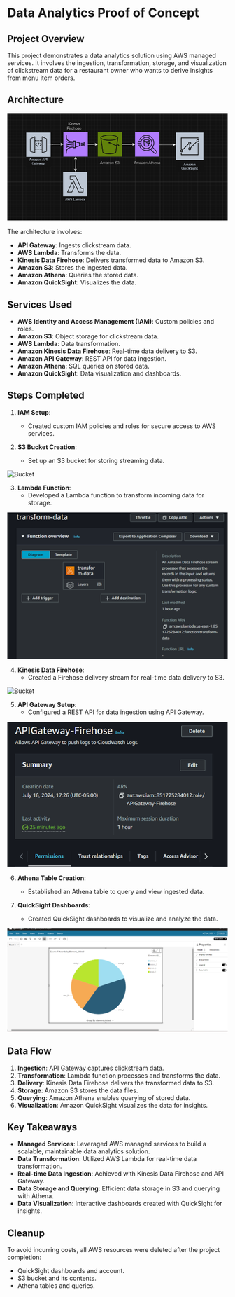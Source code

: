 # Data Analytics Proof of Concept

## Project Overview

This project demonstrates a data analytics solution using AWS managed services. It involves the ingestion, transformation, storage, and visualization of clickstream data for a restaurant owner who wants to derive insights from menu item orders.

## Architecture

![Architecture Diagram](architecture/diagram.png)

The architecture involves:
- **API Gateway**: Ingests clickstream data.
- **AWS Lambda**: Transforms the data.
- **Kinesis Data Firehose**: Delivers transformed data to Amazon S3.
- **Amazon S3**: Stores the ingested data.
- **Amazon Athena**: Queries the stored data.
- **Amazon QuickSight**: Visualizes the data.

## Services Used

- **AWS Identity and Access Management (IAM)**: Custom policies and roles.
- **Amazon S3**: Object storage for clickstream data.
- **AWS Lambda**: Data transformation.
- **Amazon Kinesis Data Firehose**: Real-time data delivery to S3.
- **Amazon API Gateway**: REST API for data ingestion.
- **Amazon Athena**: SQL queries on stored data.
- **Amazon QuickSight**: Data visualization and dashboards.

## Steps Completed

1. **IAM Setup**:
    - Created custom IAM policies and roles for secure access to AWS services.



2. **S3 Bucket Creation**:
    - Set up an S3 bucket for storing streaming data.
      
![Bucket](screenshots_of_created_services/s3bucket.png)

3. **Lambda Function**:
    - Developed a Lambda function to transform incoming data for storage.

![Bucket](screenshots_of_created_services/lambda_function_transform-data.png)

4. **Kinesis Data Firehose**:
    - Created a Firehose delivery stream for real-time data delivery to S3.

![Bucket](screenshots_of_created_services/firehouse_stream.png)

5. **API Gateway Setup**:
    - Configured a REST API for data ingestion using API Gateway.

![Bucket](screenshots_of_created_services/APIGatewayFirehose.png)

6. **Athena Table Creation**:
    - Established an Athena table to query and view ingested data.


    
7. **QuickSight Dashboards**:
    - Created QuickSight dashboards to visualize and analyze the data.

![Bucket](screenshots_of_created_services/data_analysis_quicksight.png)

## Data Flow

1. **Ingestion**: API Gateway captures clickstream data.
2. **Transformation**: Lambda function processes and transforms the data.
3. **Delivery**: Kinesis Data Firehose delivers the transformed data to S3.
4. **Storage**: Amazon S3 stores the data files.
5. **Querying**: Amazon Athena enables querying of stored data.
6. **Visualization**: Amazon QuickSight visualizes the data for insights.



## Key Takeaways

- **Managed Services**: Leveraged AWS managed services to build a scalable, maintainable data analytics solution.
- **Data Transformation**: Utilized AWS Lambda for real-time data transformation.
- **Real-time Data Ingestion**: Achieved with Kinesis Data Firehose and API Gateway.
- **Data Storage and Querying**: Efficient data storage in S3 and querying with Athena.
- **Data Visualization**: Interactive dashboards created with QuickSight for insights.



## Cleanup

To avoid incurring costs, all AWS resources were deleted after the project completion:
- QuickSight dashboards and account.
- S3 bucket and its contents.
- Athena tables and queries.
